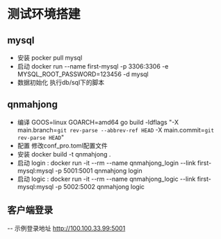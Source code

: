 # 测试环境搭建


## mysql
- 安装 pocker pull mysql
- 启动 docker run --name first-mysql -p 3306:3306 -e MYSQL_ROOT_PASSWORD=123456 -d mysql
- 数据初始化 执行db/sql下的脚本

## qnmahjong
- 编译 GOOS=linux GOARCH=amd64 go build -ldflags "-X main.branch=`git rev-parse --abbrev-ref HEAD` -X main.commit=`git rev-parse HEAD`"
- 配置 修改conf_pro.toml配置文件
- 安装 docker build -t qnmahjong . 
- 启动 login : docker run -it --rm --name qnmahjong_login --link first-mysql:mysql -p 5001:5001 qnmahjong login
- 启动 logic : docker run -it --rm --name qnmahjong_logic --link first-mysql:mysql -p 5002:5002 qnmahjong logic

## 客户端登录
-- 示例登录地址 http://100.100.33.99:5001
